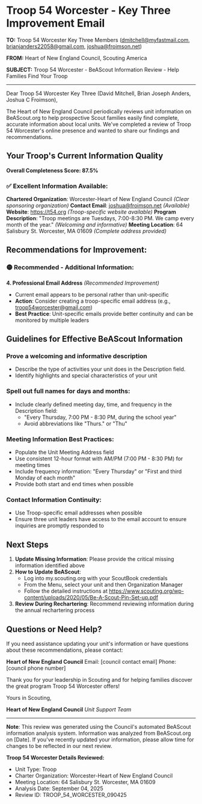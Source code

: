 # Troop 54 Worcester - Key Three Improvement Email

**TO:** Troop 54 Worcester Key Three Members (dmitchell@myfastmail.com, brianjanders22058@gmail.com, joshua@froimson.net)

**FROM:** Heart of New England Council, Scouting America

**SUBJECT:** Troop 54 Worcester - BeAScout Information Review - Help Families Find Your Troop

---

Dear Troop 54 Worcester Key Three (David Mitchell, Brian Joseph Anders, Joshua C Froimson),

The Heart of New England Council periodically reviews unit information on BeAScout.org to help prospective Scout families easily find complete, accurate information about local units. We've completed a review of Troop 54 Worcester's online presence and wanted to share our findings and recommendations.

## Your Troop's Current Information Quality

**Overall Completeness Score: 87.5%**

### ✅ **Excellent Information Available:**
**Chartered Organization**: Worcester-Heart of New England Council *(Clear sponsoring organization)*
**Contact Email**: joshua@froimson.net *(Available)*
**Website**: https://t54.org *(Troop-specific website available)*
**Program Description**: "Troop meetings are Tuesdays, 7:00-8:30 PM. We camp every month of the year." *(Welcoming and informative)*
**Meeting Location**: 64 Salisbury St. Worcester, MA 01609 *(Complete address provided)*

## Recommendations for Improvement:

### 🟡 **Recommended - Additional Information:**

**4. Professional Email Address** *(Recommended Improvement)*
- Current email appears to be personal rather than unit-specific
- **Action**: Consider creating a troop-specific email address (e.g., troop54worcester@gmail.com)
- **Best Practice**: Unit-specific emails provide better continuity and can be monitored by multiple leaders

## Guidelines for Effective BeAScout Information

### **Prove a welcoming and informative description**
- Describe the type of activities your unit does in the Description field.
- Identify highlights and special characteristics of your unit

### **Spell out full names for days and months:**
- Include clearly defined meeting day, time, and frequency in the Description field:
  - "Every Thursday, 7:00 PM - 8:30 PM, during the school year"
  - Avoid abbreviations like "Thurs." or "Thu"

### **Meeting Information Best Practices:**
- Populate the Unit Meeting Address field
- Use consistent 12-hour format with AM/PM (7:00 PM - 8:30 PM) for meeting times
- Include frequency information: "Every Thursday" or "First and third Monday of each month"
- Provide both start and end times when possible

### **Contact Information Continuity:**
- Use Troop-specific email addresses when possible
- Ensure three unit leaders have access to the email account to ensure inquiries are promptly responded to

## Next Steps

1. **Update Missing Information**: Please provide the critical missing information identified above
2. **How to Update BeAScout**: 
   - Log into my.scouting.org with your ScoutBook credentials
   - From the Menu, select your unit and then Organization Manager
   - Follow the detailed instructions at
     https://www.scouting.org/wp-content/uploads/2020/05/Be-A-Scout-Pin-Set-up.pdf
3. **Review During Rechartering**: Recommend reviewing information during the annual rechartering process

## Questions or Need Help?

If you need assistance updating your unit's information or have questions about these recommendations, please contact:

**Heart of New England Council**
Email: [council contact email]
Phone: [council phone number]

Thank you for your leadership in Scouting and for helping families discover the great program Troop 54 Worcester offers!

Yours in Scouting,

**Heart of New England Council**
*Unit Support Team*

---

**Note**: This review was generated using the Council's automated BeAScout information analysis system. Information was analyzed from BeAScout.org on [Date]. If you've recently updated your information, please allow time for changes to be reflected in our next review.

**Troop 54 Worcester Details Reviewed:**
- Unit Type: Troop
- Charter Organization: Worcester-Heart of New England Council
- Meeting Location: 64 Salisbury St. Worcester, MA 01609
- Analysis Date: September 04, 2025
- Review ID: TROOP_54_WORCESTER_090425